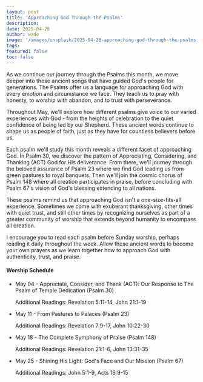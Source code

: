 ```yaml
---
layout: post
title: 'Approaching God Through the Psalms'
description:
date: 2025-04-28
author: wade
image: '/images/unsplash/2025-04-28-approaching-god-through-the-psalms.jpg'
tags:
featured: false
toc: false
---
```


As we continue our journey through the Psalms this month, we move deeper into these ancient songs that have guided God's people for generations. The Psalms offer us a language for approaching God with every emotion and circumstance we face. They teach us to pray with honesty, to worship with abandon, and to trust with perseverance.

Throughout May, we'll explore how different psalms give voice to our varied experiences with God - from the heights of celebration to the quiet confidence of being led by our Shepherd. These ancient words continue to shape us as people of faith, just as they have for countless believers before us.

Each psalm we'll study this month reveals a different facet of approaching God. In Psalm 30, we discover the pattern of Appreciating, Considering, and Thanking (ACT) God for His deliverance. From there, we'll journey through the beloved assurance of Psalm 23 where we find God leading us from green pastures to royal banquets. Then we'll join the cosmic chorus of Psalm 148 where all creation participates in praise, before concluding with Psalm 67's vision of God's blessing extending to all nations.

These psalms remind us that approaching God isn't a one-size-fits-all experience. Sometimes we come with exuberant thanksgiving, other times with quiet trust, and still other times by recognizing ourselves as part of a greater community of worship that extends beyond humanity to encompass all creation.

I encourage you to read each psalm before Sunday worship, perhaps reading it daily throughout the week. Allow these ancient words to become your own prayers as we learn together how to approach God with authenticity, trust, and praise.

#### Worship Schedule
* May 04 - Appreciate, Consider, and Thank (ACT): Our Response to The Psalm of Temple Dedication (Psalm 30)

  Additional Readings: Revelation 5:11-14, John 21:1-19
* May 11 - From Pastures to Palaces (Psalm 23)

  Additional Readings: Revelation 7:9-17, John 10:22-30
* May 18 - The Complete Symphony of Praise (Psalm 148)

  Additional Readings: Revelation 21:1-6, John 13:31-35
* May 25 - Shining His Light: God's Face and Our Mission (Psalm 67)

  Additional Readings: John 5:1-9, Acts 16:9-15
